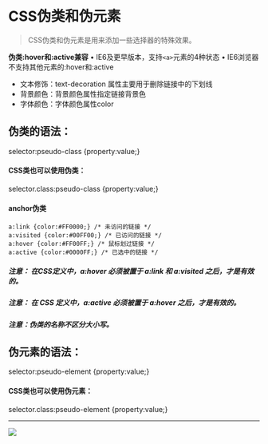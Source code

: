 # CSS伪类和伪元素

>CSS伪类和伪元素是用来添加一些选择器的特殊效果。

**伪类:hover和:active兼容**
• IE6及更早版本，支持`<a>`元素的4种状态
• IE6浏览器不支持其他元素的:hover和:active


* 文本修饰：text-decoration 属性主要用于删除链接中的下划线
* 背景颜色：背景颜色属性指定链接背景色
* 字体颜色：字体颜色属性color

## 伪类的语法：

selector:pseudo-class {property:value;}

#### CSS类也可以使用伪类：

selector.class:pseudo-class {property:value;}
#### anchor伪类
```
a:link {color:#FF0000;} /* 未访问的链接 */
a:visited {color:#00FF00;} /* 已访问的链接 */
a:hover {color:#FF00FF;} /* 鼠标划过链接 */
a:active {color:#0000FF;} /* 已选中的链接 */
```

##### 注意： 在CSS定义中，a:hover 必须被置于 a:link 和 a:visited 之后，才是有效的。

##### 注意： 在 CSS 定义中，a:active 必须被置于 a:hover 之后，才是有效的。

##### 注意：伪类的名称不区分大小写。

## 伪元素的语法：

selector:pseudo-element {property:value;}

#### CSS类也可以使用伪元素：

selector.class:pseudo-element {property:value;}

--------------------------------------------------------------------------------

![](http://i.imgur.com/fiDNB2F.png)